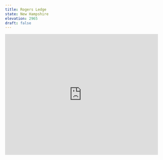 ```yaml
---
title: Rogers Ledge 
state: New Hampshire
elevation: 2965 
draft: false
---
```

<iframe class="alltrails" src="https://www.alltrails.com/widget/trail/us/new-hampshire/roger-s-ledge-via-kilkenny-ridge-trail?u=i&sh=q5vqbr" width="100%" height="400" frameBorder="0" scrolling="no" marginHeight="0" marginWidth="0" title="AllTrails: Trail Guides and Maps for Hiking, Camping, and Running"></iframe>
